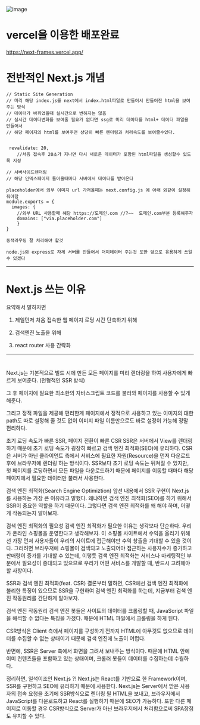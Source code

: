 ![image](https://user-images.githubusercontent.com/52556956/151675962-96561f0a-8772-4ad5-8db8-d0b3e53bc726.png)


# vercel을 이용한 배포완료 
https://next-frames.vercel.app/

# 전반적인 Next.js 개념
```
// Static Site Generation
// 미리 해당 index.js를 next에서 index.html파일로 만들어서 만들어진 html을 보여주는 방식
// 데이터가 바뀌었을때 실시간으로 변하지는 않음
// 실시간 데이터변화를 보여줄 필요가 없다면 ssg로 미리 데이터를 html+ 데이터 파일을 만들어서
// 해당 페이지의 html를 보여주면 상당히 빠른 렌더링과 처리속도를 보여줄수있다.
```
```

 revalidate: 20,
    //처음 접속후 20초가 지나면 다시 새로운 데이터가 포함된 html파일을 생성할수 있도록 지정
```
```
// 서버사이드렌더링
// 해당 인덱스페이지 들어올때마다 서버에서 데이터를 받아온다
```

```
placeholder에서 외부 이미지 url 가져올때는 next.config.js 에 아래 와같이 설정해줘야함 
module.exports = {
  images: {
    //외부 URL 사용할때 해당 https://도메인.com //?~~  도메인.com부분 등록해주자
    domains: ["via.placeholder.com"]
    }
}
```

```
동적라우팅 잘 처리해야 할것 

node.js와 express로 자체 서버를 만들어서 더미데이터 주는것 또한 앞으로 유용하게 쓰일수 있겠다
```

---

# Next.js 쓰는 이유 

요약해서 말하자면
1. 제일먼저 처음 접속한 웹 페이지 로딩 시간 단축하기 위해

2. 검색엔진 노출을 위해

3. react router 사용 간략화

---

#
Next.js는 기본적으로 빌드 시에 만든 모든 페이지를 미리 렌더링을 하여 사용자에게 빠르게 보여준다. (전형적인 SSR 방식)

그 후 페이지에 필요한 최소한의 자바스크립트 코드를 불러와 페이지를 사용할 수 있게 해준다.

그리고 정적 파일을 제공해 편리한게 페이지에서 정적으로 사용하고 있는 이미지의 대한 path도 따로 설정해 줄 것도 없이 이미지 파일 이름만으로도 바로 설정이 가능해 정말 편리하다.

초기 로딩 속도가 빠른 SSR, 페이지 전환이 빠른 CSR
SSR은 서버에서 View를 렌더링 하기 때문에 초기 로딩 속도가 굉장히 빠르고 검색 엔진 최적화(SEO)에 유리하다. CSR은 서버가 아닌 클라이언트 측에서 서비스에 필요한 자원(Resource)을 먼저 다운로드 후에 브라우저에 렌더링 하는 방식이다. SSR보다 초기 로딩 속도는 뒤쳐질 수 있지만, 첫 페이지를 로딩하면서 모든 파일을 다운로드하기 때문에 페이지를 이동할 때마다 해당 페이지에서 필요한 데이터만 불러서 사용한다.

검색 엔진 최적화(Search Engine Optimiztion)
앞선 내용에서 SSR 구현이 Next.js를 사용하는 가장 큰 이유라고 말했다. 왜냐하면 검색 엔진 최적화(SEO)를 하기 위해서 SSR이 중요한 역할을 하기 때문이다. 그렇다면 검색 엔진 최적화를 왜 해야 하며, 어떻게 작동되는지 알아보자.

검색 엔진 최적화의 필요성
검색 엔진 최적화가 필요한 이유는 생각보다 단순하다. 우리가 온라인 쇼핑몰을 운영한다고 생각해보자. 이 쇼핑몰 사이트에서 수익을 올리기 위해선 가장 먼저 사용자들이 우리의 사이트에 접근해야만 수익 창출을 기대할 수 있을 것이다. 그러려면 브라우저에 쇼핑몰이 검색되고 노출되어야 접근하는 사용자수가 증가하고 판매량이 증가를 기대할 수 있는데, 이렇듯 검색 엔진 최적화는 서비스나 마케팅적인 부분에서 필요성이 증대되고 있으므로 우리가 어떤 서비스를 개발할 때, 반드시 고려해야 할 사항이다.

SSR과 검색 엔진 최적화(feat. CSR)
결론부터 말하면, CSR에선 검색 엔진 최적화에 불리한 특징이 있으므로 SSR을 구현하여 검색 엔진 최적화를 하는데, 지금부터 검색 엔진 작동원리를 간단하게 알아보자.

검색 엔진 작동원리
검색 엔진 봇들은 사이트의 데이터를 크롤링할 때, JavaScript 파일을 해석할 수 없다는 특징을 가졌다. 때문에 HTML 파일에서 크롤링을 하게 된다.

CSR방식은 Client 측에서 페이지를 구성하기 전까지 HTML에 아무것도 없으므로 데이터를 수집할 수 없는 상태이기 때문에 검색 엔진에 노출이 어렵다.

반면에, SSR은 Server 측에서 화면을 그려서 보내주는 방식이다. 때문에 HTML 안에 이미 컨텐츠들을 포함하고 있는 상태이며, 크롤러 봇들이 데이터를 수집하는데 수월하다.

정리하면, 일석이조인 Next.js ?!
Next.js는 React를 기반으로 한 Framework이며, SSR를 구현하고 SEO에 유리하기 때문에 사용한다. Next.js는 Server에서 받은 사용자의 접속 요청을 초기에 SSR방식으로 렌더링 될 HTML을 보내고, 브라우저에서 JavaScript를 다운로드하고 React를 실행하기 때문에 SEO가 가능하다. 또한 다른 페이지로 이동할 경우 CSR방식으로 Server가 아닌 브라우저에서 처리함으로써 SPA장점도 유지할 수 있다.

